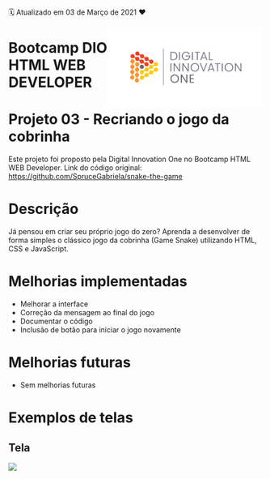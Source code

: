 :spiral_calendar: Atualizado em 03 de Março de 2021 :heart:

<img align="right" alt="GIF" height="160px" src="https://github.com/rdeconti/rdeconti-resources/blob/main/Digital%20Innovation%20One%20-%20Logotipo.png" />

# Bootcamp DIO HTML WEB DEVELOPER 
# Projeto 03 - Recriando o jogo da cobrinha
Este projeto foi proposto pela Digital Innovation One no Bootcamp HTML WEB Developer.
Link do código original: https://github.com/SpruceGabriela/snake-the-game

# Descrição
Já pensou em criar seu próprio jogo do zero? Aprenda a desenvolver de forma simples o clássico jogo da cobrinha (Game Snake) utilizando HTML, CSS e JavaScript.

# Melhorias implementadas
- Melhorar a interface
- Correção da mensagem ao final do jogo
- Documentar o código
- Inclusão de botão para iniciar o jogo novamente

# Melhorias futuras
- Sem melhorias futuras

# Exemplos de telas

## Tela
<img src="https://github.com/rdeconti/Bootcamp-DIO-Html-Web-Projeto02/blob/main/serpente.jpeg" />
